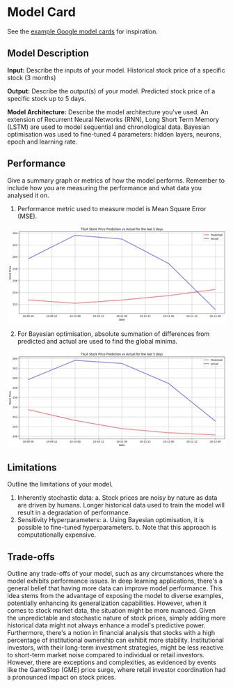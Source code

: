 # Model Card

See the [example Google model cards](https://modelcards.withgoogle.com/model-reports) for inspiration. 

## Model Description

**Input:** Describe the inputs of your model. Historical stock price of a specific stock (3 months)

**Output:** Describe the output(s) of your model. Predicted stock price of a specific stock up to 5 days.

**Model Architecture:** Describe the model architecture you’ve used. An extension of Recurrent Neural Networks (RNN), Long Short Term Memory (LSTM) are used to model sequential and chronological data. Bayesian optimisation was used to fine-tuned 4 parameters: hidden layers, neurons, epoch and learning rate.

## Performance

Give a summary graph or metrics of how the model performs. Remember to include how you are measuring the performance and what data you analysed it on. 

1. Performance metric used to measure model is Mean Square Error (MSE). 

![initial test performance](images/90days_initial_pytorch.png)

2. For Bayesian optimisation, absolute summation of differences from predicted and actual are used to find the global minima. 

![best trend pytorch](images/90days_best_trend_pytorch.png)

## Limitations

Outline the limitations of your model.
1.	Inherently stochastic data:
  a.	Stock prices are noisy by nature as data are driven by humans. Longer historical data used to train the model will result in a degradation of performance.
2.	Sensitivity Hyperparameters:
  a.	Using Bayesian optimisation, it is possible to fine-tuned hyperparameters. 
  b.	Note that this approach is computationally expensive.


## Trade-offs

Outline any trade-offs of your model, such as any circumstances where the model exhibits performance issues. In deep learning applications, there's a general belief that having more data can improve model performance. This idea stems from the advantage of exposing the model to diverse examples, potentially enhancing its generalization capabilities. However, when it comes to stock market data, the situation might be more nuanced. Given the unpredictable and stochastic nature of stock prices, simply adding more historical data might not always enhance a model's predictive power. 
Furthermore, there's a notion in financial analysis that stocks with a high percentage of institutional ownership can exhibit more stability. Institutional investors, with their long-term investment strategies, might be less reactive to short-term market noise compared to individual or retail investors. However, there are exceptions and complexities, as evidenced by events like the GameStop (GME) price surge, where retail investor coordination had a pronounced impact on stock prices. 
